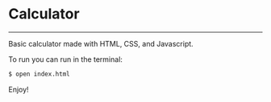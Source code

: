 # Calculator
---
Basic calculator made with HTML, CSS, and Javascript. 

To run you can run in the terminal:

```bash
$ open index.html
```

Enjoy!